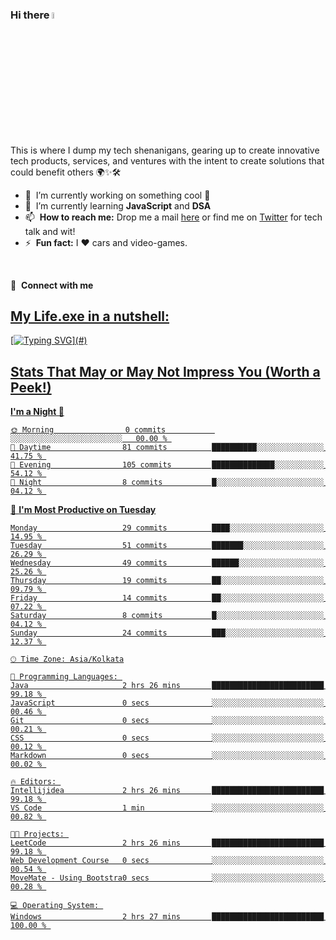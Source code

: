### Hi there <a href="#"><img src="https://media.giphy.com/media/hvRJCLFzcasrR4ia7z/giphy.gif" width="5%"></a>

This is where I dump my tech shenanigans, gearing up to create innovative tech products, services, and ventures with the intent to create solutions that could benefit others 🌍✨🛠️

- 🔭 &nbsp;I’m currently working on something cool 🥶
- 🌱 &nbsp;I’m currently learning <strong>JavaScript</strong> and <strong>DSA</strong>
- 📫 &nbsp;<b>How to reach me:</b> Drop me a mail <a href="mailto:harshilsharma.dev@gmail.com">here</a> or find me on  <a href="https://twitter.com/harshilshrma">Twitter</a> for tech talk and wit!
- ⚡ &nbsp;<b>Fun fact:</b> I :heart: cars and video-games.

<br>

🔗 &nbsp;**Connect with me**
<a href="https://img.shields.io/badge/X-000000?style=for-the-badge&logo=x&logoColor=white" >
<br>

## My Life.exe in a nutshell:

[![Typing SVG](https://readme-typing-svg.demolab.com?font=Poppins&size=65&duration=1800&pause=1200&color=F7F7F7&background=0D1117&center=true&vCenter=true&random=false&width=2420&height=300&lines=Hey+there%2C+I'm+Harshil;welcome+to+my+life.exe;Get+ready!+The+next+10+points+offer+a+peek+into+my+world;1%2F10%3A+I'm+Currently+pursuing+B.Tech+in+Computer+Science;2%2F10%3A+Coding+by+day%2C+gaming+by+code's+moonlight;3%2F10%3A+Mastering+skills+for+a+Koenigsegg-fueled+tomorrow;4%2F10%3A+I+excel+in+organized+everything%E2%80%94code%2C+spaces%2C+and+life;5%2F10%3A+Coffee%E2%80%94the+real+code+compiler+behind+my+smarts;6%2F10%3A+Learning+AI+to+make+tech+smarter+and+less+Terminator-y;7%2F10%3A+Obsessed+with+LeetCode%E2%80%94tackling+programming+puzzles+daily;8%2F10%3A+Java+holds+the+throne+in+my+coding+kingdom%E2%80%94top+dog;9%2F10%3A+Striving+to+craft+tech+solutions+that+better+the+world;10%2F10%3A+Thanks+for+diving+into+my+coding+tale%E2%80%94appreciate+it!)](#)


## Stats That May or May Not Impress You (Worth a Peek!)

<!--START_SECTION:waka-->
**I'm a Night 🦉** 

```text
🌞 Morning                0 commits           ░░░░░░░░░░░░░░░░░░░░░░░░░   00.00 % 
🌆 Daytime                81 commits          ██████████░░░░░░░░░░░░░░░   41.75 % 
🌃 Evening                105 commits         ██████████████░░░░░░░░░░░   54.12 % 
🌙 Night                  8 commits           █░░░░░░░░░░░░░░░░░░░░░░░░   04.12 % 
```
<!--END_SECTION:waka-->

<!--START_SECTION:waka-->
📅 **I'm Most Productive on Tuesday** 

```text
Monday                   29 commits          ████░░░░░░░░░░░░░░░░░░░░░   14.95 % 
Tuesday                  51 commits          ███████░░░░░░░░░░░░░░░░░░   26.29 % 
Wednesday                49 commits          ██████░░░░░░░░░░░░░░░░░░░   25.26 % 
Thursday                 19 commits          ██░░░░░░░░░░░░░░░░░░░░░░░   09.79 % 
Friday                   14 commits          ██░░░░░░░░░░░░░░░░░░░░░░░   07.22 % 
Saturday                 8 commits           █░░░░░░░░░░░░░░░░░░░░░░░░   04.12 % 
Sunday                   24 commits          ███░░░░░░░░░░░░░░░░░░░░░░   12.37 % 
```
<!--END_SECTION:waka-->

<!--START_SECTION:📊 **Yesterday, I Spent My Time On**-->
```text
🕑︎ Time Zone: Asia/Kolkata

💬 Programming Languages: 
Java                     2 hrs 26 mins       █████████████████████████   99.18 % 
JavaScript               0 secs              ░░░░░░░░░░░░░░░░░░░░░░░░░   00.46 % 
Git                      0 secs              ░░░░░░░░░░░░░░░░░░░░░░░░░   00.21 % 
CSS                      0 secs              ░░░░░░░░░░░░░░░░░░░░░░░░░   00.12 % 
Markdown                 0 secs              ░░░░░░░░░░░░░░░░░░░░░░░░░   00.02 % 

🔥 Editors: 
Intellijidea             2 hrs 26 mins       █████████████████████████   99.18 % 
VS Code                  1 min               ░░░░░░░░░░░░░░░░░░░░░░░░░   00.82 % 

🐱‍💻 Projects: 
LeetCode                 2 hrs 26 mins       █████████████████████████   99.18 % 
Web Development Course   0 secs              ░░░░░░░░░░░░░░░░░░░░░░░░░   00.54 % 
MoveMate - Using Bootstra0 secs              ░░░░░░░░░░░░░░░░░░░░░░░░░   00.28 % 

💻 Operating System: 
Windows                  2 hrs 27 mins       █████████████████████████   100.00 % 
```
<!--END_SECTION:📊 **Yesterday, I Spent My Time On**>

Last Updated on 04/01/2024 12:24:06 UTC



